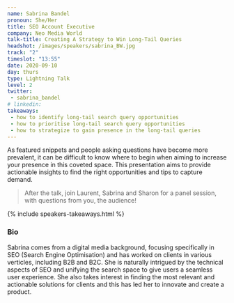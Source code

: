 ```yaml
---
name: Sabrina Bandel
pronoun: She/Her
title: SEO Account Executive
company: Neo Media World
talk-title: Creating A Strategy to Win Long-Tail Queries
headshot: /images/speakers/sabrina_BW.jpg
track: "2"
timeslot: "13:55"
date: 2020-09-10
day: thurs
type: Lightning Talk
level: 2
twitter:
 - sabrina_bandel 
# linkedin: 
takeaways:
 - how to identify long-tail search query opportunities
 - how to prioritise long-tail search query opportunities
 - how to strategize to gain presence in the long-tail queries
---
```


<p>As featured snippets and people asking questions have become more prevalent, it can be difficult to 
know where to begin when aiming to increase your presence in this coveted space. This presentation aims 
to provide actionable insights to find the right opportunities and tips to capture demand.</p>

<blockquote>After the talk, join Laurent, Sabrina and Sharon for a panel session, with questions from you, the audience!</blockquote> 

{% include speakers-takeaways.html %}

<h3>Bio</h3>
<p>Sabrina comes from a digital media background, focusing specifically in SEO (Search Engine 
Optimisation) and has worked on clients in various verticles, including B2B and B2C. She is naturally 
intrigued by the technical aspects of SEO and unifying the search space to give users a seamless user 
experience. She also takes interest in finding the most relevant and actionable solutions for clients and this 
has led her to innovate and create a product.</p>